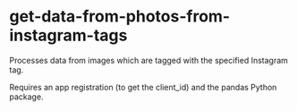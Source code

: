 get-data-from-photos-from-instagram-tags
========================================

Processes data from images which are tagged with the specified Instagram tag.

Requires an app registration (to get the client_id) and the pandas Python package.